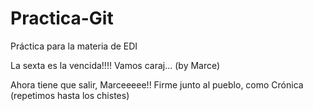 ﻿# Practica-Git
Práctica para la materia de EDI

La sexta es la vencida!!!! Vamos caraj... (by Marce)

Ahora tiene que salir, Marceeeee!! Firme junto al pueblo, como Crónica (repetimos hasta los chistes)
